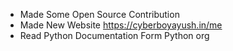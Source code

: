 - Made Some Open Source Contribution
- Made New Website https://cyberboyayush.in/me
- Read Python Documentation Form Python org
